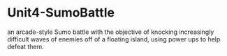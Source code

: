 # Unit4-SumoBattle
an arcade-style Sumo battle with the objective of knocking increasingly difficult waves of enemies off of a floating island, using power ups to help defeat them.
